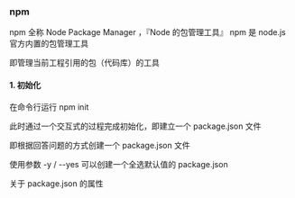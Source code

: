 ### npm

npm 全称 Node Package Manager ，『Node 的包管理工具』
npm 是 node.js 官方内置的包管理工具

即管理当前工程引用的包（代码库）的工具

#### 1. 初始化

在命令行运行 npm init

此时通过一个交互式的过程完成初始化，即建立一个 package.json 文件

即根据回答问题的方式创建一个 package.json 文件

使用参数 -y / --yes 可以创建一个全选默认值的 package.json


关于 package.json 的属性
